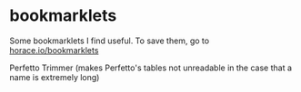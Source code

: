 # bookmarklets
Some bookmarklets I find useful. To save them, go to [horace.io/bookmarklets](horace.io/bookmarklets)

Perfetto Trimmer (makes Perfetto's tables not unreadable in the case that a name is extremely long)

